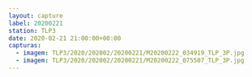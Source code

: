 ```yaml
---
layout: capture
label: 20200221
station: TLP3
date: 2020-02-21 21:00:00+00:00
capturas:
  - imagem: TLP3/2020/202002/20200221/M20200222_034919_TLP_3P.jpg
  - imagem: TLP3/2020/202002/20200221/M20200222_075507_TLP_3P.jpg
---
```

